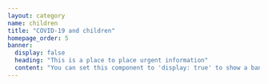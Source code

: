 ```yaml
---
layout: category
name: children
title: "COVID-19 and children"
homepage_order: 5
banner:
  display: false
  heading: "This is a place to place urgent information"
  content: "You can set this component to 'display: true' to show a banner at the top of the page."
---
```

